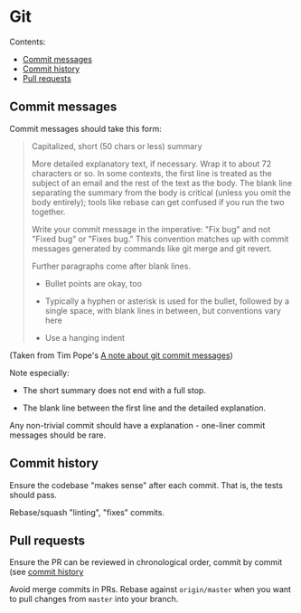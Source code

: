 # Git

Contents:

- [Commit messages](#commit-messages)
- [Commit history](#commit-history)
- [Pull requests](#pull-requests)


## Commit messages

Commit messages should take this form:

> Capitalized, short (50 chars or less) summary
> 
> More detailed explanatory text, if necessary.  Wrap it to about 72
> characters or so.  In some contexts, the first line is treated as the
> subject of an email and the rest of the text as the body.  The blank
> line separating the summary from the body is critical (unless you omit
> the body entirely); tools like rebase can get confused if you run the
> two together.
> 
> Write your commit message in the imperative: "Fix bug" and not "Fixed bug"
> or "Fixes bug."  This convention matches up with commit messages generated
> by commands like git merge and git revert.
> 
> Further paragraphs come after blank lines.
> 
> - Bullet points are okay, too
> 
> - Typically a hyphen or asterisk is used for the bullet, followed by a
>   single space, with blank lines in between, but conventions vary here
> 
> - Use a hanging indent

(Taken from Tim Pope's [A note about git commit messages](http://tbaggery.com/2008/04/19/a-note-about-git-commit-messages.html))

Note especially:

- The short summary does not end with a full stop.

- The blank line between the first line and the detailed explanation.

Any non-trivial commit should have a explanation - one-liner commit messages
should be rare.


## Commit history

Ensure the codebase "makes sense" after each commit. That is, the tests should
pass. 

Rebase/squash "linting", "fixes" commits.


## Pull requests

Ensure the PR can be reviewed in chronological order, commit by commit (see
[commit history](#commit-history)

Avoid merge commits in PRs. Rebase against `origin/master` when you want to pull
changes from `master` into your branch.
